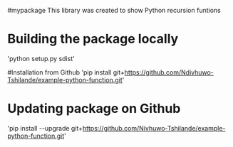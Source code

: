 #mypackage
This library was created to show Python recursion funtions

# Building the package locally
'python setup.py sdist'

#Installation from Github
'pip install git+https://github.com/Ndivhuwo-Tshilande/example-python-function.git'

# Updating package on Github
'pip install --upgrade git+https://github.com/Nivhuwo-Tshilande/example-python-function.git'
